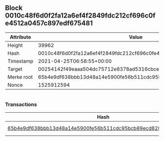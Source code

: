 ## Block 0010c48f6d0f2fa12a6ef4f2849fdc212cf696c0fe4512a0457c897edf675481

Attribute | Value
--- | ---
Height | 39962
Hash | 0010c48f6d0f2fa12a6ef4f2849fdc212cf696c0fe4512a0457c897edf675481
Timestamp | 2021-04-25T06:58:55+00:00
Target | 00254142f49eaaa504dc75712e8378ad5316cbcead634704b3734b6271167cc4
Merke root | 65b4e9df638bbb13d48a14e5900fe56b511cdc95bcb89ecd82878dd95f0eaa0c
Nonce | 1525912594

```

```

### Transactions

Hash | Amount
--- | ---
[65b4e9df638bbb13d48a14e5900fe56b511cdc95bcb89ecd82878dd95f0eaa0c](65b4e9df638bbb13d48a14e5900fe56b511cdc95bcb89ecd82878dd95f0eaa0c.md) | 10.00000000 SKEPTI 
